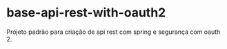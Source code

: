 # base-api-rest-with-oauth2
Projeto padrão para criação de api rest com spring e segurança com oauth 2.
